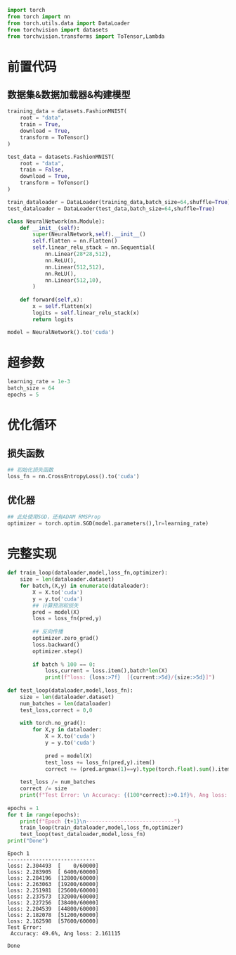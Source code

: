 ```python
import torch
from torch import nn
from torch.utils.data import DataLoader
from torchvision import datasets
from torchvision.transforms import ToTensor,Lambda
```

# 前置代码
## 数据集&数据加载器&构建模型


```python
training_data = datasets.FashionMNIST(
    root = "data",
    train = True,
    download = True,
    transform = ToTensor()
)

test_data = datasets.FashionMNIST(
    root = "data",
    train = False,
    download = True,
    transform = ToTensor()
)

train_dataloader = DataLoader(training_data,batch_size=64,shuffle=True)
test_dataloader = DataLoader(test_data,batch_size=64,shuffle=True)

class NeuralNetwork(nn.Module):
    def __init__(self):
        super(NeuralNetwork,self).__init__()
        self.flatten = nn.Flatten()
        self.linear_relu_stack = nn.Sequential(
            nn.Linear(28*28,512),
            nn.ReLU(),
            nn.Linear(512,512),
            nn.ReLU(),
            nn.Linear(512,10),
        )
        
    def forward(self,x):
        x = self.flatten(x)
        logits = self.linear_relu_stack(x)
        return logits

model = NeuralNetwork().to('cuda')
```

# 超参数


```python
learning_rate = 1e-3
batch_size = 64
epochs = 5
```

# 优化循环
## 损失函数


```python
## 初始化损失函数
loss_fn = nn.CrossEntropyLoss().to('cuda')
```

## 优化器


```python
## 此处使用SGD，还有ADAM RMSProp
optimizer = torch.optim.SGD(model.parameters(),lr=learning_rate)
```

# 完整实现


```python
def train_loop(dataloader,model,loss_fn,optimizer):
    size = len(dataloader.dataset)
    for batch,(X,y) in enumerate(dataloader):
        X = X.to('cuda')
        y = y.to('cuda')
        ## 计算预测和损失
        pred = model(X)
        loss = loss_fn(pred,y)
        
        ## 反向传播
        optimizer.zero_grad()
        loss.backward()
        optimizer.step()
        
        if batch % 100 == 0:
            loss,current = loss.item(),batch*len(X)
            print(f"loss: {loss:>7f}  [{current:>5d}/{size:>5d}]")
            
def test_loop(dataloader,model,loss_fn):
    size = len(dataloader.dataset)
    num_batches = len(dataloader)
    test_loss,correct = 0,0
    
    with torch.no_grad():
        for X,y in dataloader:
            X = X.to('cuda')
            y = y.to('cuda')
            
            pred = model(X)
            test_loss += loss_fn(pred,y).item()
            correct += (pred.argmax(1)==y).type(torch.float).sum().item()
            
    test_loss /= num_batches
    correct /= size
    print(f"Test Error: \n Accuracy: {(100*correct):>0.1f}%, Ang loss: {test_loss:>8f}\n")
    
epochs = 1
for t in range(epochs):
    print(f"Epoch {t+1}\n----------------------------")
    train_loop(train_dataloader,model,loss_fn,optimizer)
    test_loop(test_dataloader,model,loss_fn)
print("Done")
```

    Epoch 1
    ----------------------------
    loss: 2.304493  [    0/60000]
    loss: 2.283905  [ 6400/60000]
    loss: 2.284196  [12800/60000]
    loss: 2.263063  [19200/60000]
    loss: 2.251981  [25600/60000]
    loss: 2.237573  [32000/60000]
    loss: 2.227256  [38400/60000]
    loss: 2.204539  [44800/60000]
    loss: 2.182078  [51200/60000]
    loss: 2.162598  [57600/60000]
    Test Error: 
     Accuracy: 49.6%, Ang loss: 2.161115
    
    Done

